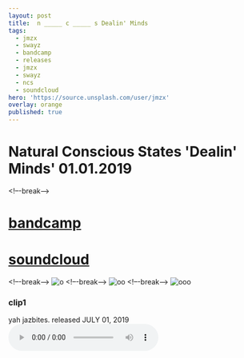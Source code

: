 ```yaml
---
layout: post
title:  n _____ c _____ s Dealin' Minds
tags:
  - jmzx
  - swayz
  - bandcamp
  - releases
  - jmzx
  - swayz
  - ncs
  - soundcloud
hero: 'https://source.unsplash.com/user/jmzx'
overlay: orange
published: true
---
```

# Natural Conscious States 'Dealin' Minds' 01.01.2019
<!–-break-–>
# [bandcamp](https://www.natural-conscious-states.bandcamp.com/releases)
# [soundcloud](https://www.soundcloud.com/jmzx/dealin-minds-preview)
<!–-break-–>
![o](https://xjmzx.github.io/uploads/a2270818088_10.jpg)
<!–-break-–>
![oo](http://www.jmzx.uk/uploads/3456/3456-c.png)
<!–-break-–>
![ooo](https://xjmzx.github.io/uploads/0016634408_10.jpg)
<article>
	<div class="cont">
		<h3>clip1</h3>
    yah jazbites. released
		<time> JULY 01, 2019</time>
	</div>
	<audio class="audio" controls="controls">
		<source type="audio/mpeg" src="https://www.jmzx.uk/uploads/audio/Dealin Minds_preview.mp3?_=1">
	</audio>
</article>

